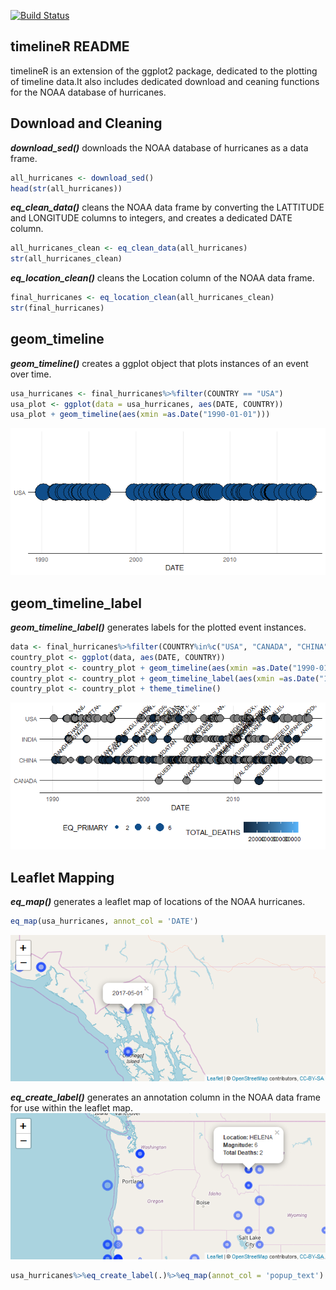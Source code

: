 
<!-- README.md is generated from README.Rmd. Please edit that file -->
[![Build Status](https://travis-ci.com/seewilds/timelineR.svg?branch=master)](https://travis-ci.com/seewilds/timelineR)

timelineR README
----------------

timelineR is an extension of the ggplot2 package, dedicated to the plotting of timeline data.It also includes dedicated download and ceaning functions for the NOAA database of hurricanes.

Download and Cleaning
---------------------

***download\_sed()*** downloads the NOAA database of hurricanes as a data frame.

``` r
all_hurricanes <- download_sed()
head(str(all_hurricanes))
```

***eq\_clean\_data()*** cleans the NOAA data frame by converting the LATTITUDE and LONGITUDE columns to integers, and creates a dedicated DATE column.

``` r
all_hurricanes_clean <- eq_clean_data(all_hurricanes)
str(all_hurricanes_clean)
```

***eq\_location\_clean()*** cleans the Location column of the NOAA data frame.

``` r
final_hurricanes <- eq_location_clean(all_hurricanes_clean)
str(final_hurricanes)
```

geom\_timeline
--------------

***geom\_timeline()*** creates a ggplot object that plots instances of an event over time.

``` r
usa_hurricanes <- final_hurricanes%>%filter(COUNTRY == "USA")
usa_plot <- ggplot(data = usa_hurricanes, aes(DATE, COUNTRY)) 
usa_plot + geom_timeline(aes(xmin =as.Date("1990-01-01")))
```

![](figures/geom_timeline_pic.png)

geom\_timeline\_label
---------------------

***geom\_timeline\_label()*** generates labels for the plotted event instances.

``` r
data <- final_hurricanes%>%filter(COUNTRY%in%c("USA", "CANADA", "CHINA", "INDIA"))
country_plot <- ggplot(data, aes(DATE, COUNTRY)) 
country_plot <- country_plot + geom_timeline(aes(xmin =as.Date("1990-01-01"), size = EQ_PRIMARY, fill = TOTAL_DEATHS)) 
country_plot <- country_plot + geom_timeline_label(aes(xmin =as.Date("1990-01-01"), label = LOCATION_NAME, n_max = 10, n_max_arrange = EQ_PRIMARY))
country_plot <- country_plot + theme_timeline()
```

![](figures/geom_timeline_label_pic.png)

Leaflet Mapping
---------------

***eq\_map()*** generates a leaflet map of locations of the NOAA hurricanes.

``` r
eq_map(usa_hurricanes, annot_col = 'DATE')
```

![](figures/eq_map_pic.png)

***eq\_create\_label()*** generates an annotation column in the NOAA data frame for use within the leaflet map. ![](figures/eq_map_label_pic.png)

``` r
usa_hurricanes%>%eq_create_label(.)%>%eq_map(annot_col = 'popup_text')
```
